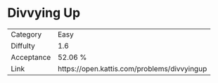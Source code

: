 # Divvying Up

<table>
    <tr>
        <td>Category</td>
        <td>Easy</td>
    </tr>
    <tr>
        <td>Diffulty</td>
        <td>1.6</td>
    </tr>
    <tr>
        <td>Acceptance</td>
        <td>52.06 %</td>
    </tr>
    <tr>
        <td>Link</td>
        <td>https://open.kattis.com/problems/divvyingup</td>
    </tr>
</table>